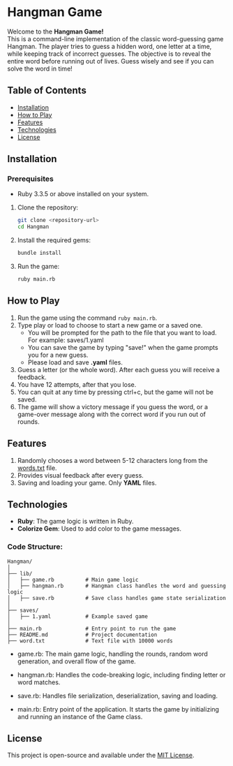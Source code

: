 # Hangman Game

Welcome to the **Hangman Game!**\
This is a command-line implementation of the classic word-guessing game Hangman. 
The player tries to guess a hidden word, one letter at a time, while keeping track of incorrect guesses. 
The objective is to reveal the entire word before running out of lives. Guess wisely and see if you can solve the word in time!

## Table of Contents

- [Installation](#installation)
- [How to Play](#how-to-play)
- [Features](#features)
- [Technologies](#technologies)
- [License](#license)

## Installation

### Prerequisites

- Ruby 3.3.5 or above installed on your system.

1. Clone the repository:
    ```sh
    git clone <repository-url>
    cd Hangman
    ```
2. Install the required gems:
    ```sh
    bundle install
    ```
3. Run the game:
   ```bash
   ruby main.rb
   ```

## How to Play

1. Run the game using the command `ruby main.rb`.
2. Type play or load to choose to start a new game or a saved one.
   - You will be prompted for the path to the file that you want to load. For example: saves/1.yaml
   - You can save the game by typing "save!" when the game prompts you for a new guess.
   - Please load and save **.yaml** files. 
4. Guess a letter (or the whole word). After each guess you will receive a feedback.
5. You have 12 attempts, after that you lose.
6. You can quit at any time by pressing ctrl+c, but the game will not be saved.
7. The game will show a victory message if you guess the word, or a game-over message along with the correct
 word if you run out of rounds.

## Features

1. Randomly chooses a word between 5-12 characters long from the [words.txt](https://github.com/T-MSD/Learning-Projects/blob/main/Hangman/words.txt) file.
2. Provides visual feedback after every guess.
3. Saving and loading your game. Only **YAML** files.

## Technologies

- **Ruby**: The game logic is written in Ruby.
- **Colorize Gem**: Used to add color to the game messages.

### Code Structure:
```
Hangman/
│
├── lib/
│   ├── game.rb          # Main game logic
│   ├── hangman.rb       # Hangman class handles the word and guessing logic
│   ├── save.rb          # Save class handles game state serialization
│
├── saves/
│   ├── 1.yaml           # Example saved game
│
├── main.rb              # Entry point to run the game
├── README.md            # Project documentation
├── word.txt             # Text file with 10000 words
```
- game.rb: The main game logic, handling the rounds, random word generation, and overall flow of the game.

- hangman.rb: Handles the code-breaking logic, including finding letter or word matches.

- save.rb: Handles file serialization, deserialization, saving and loading.

- main.rb: Entry point of the application. It starts the game by initializing and running an instance of the Game class.

## License

This project is open-source and available under the [MIT License](https://github.com/T-MSD/Learning-Projects/blob/main/LICENSE).

